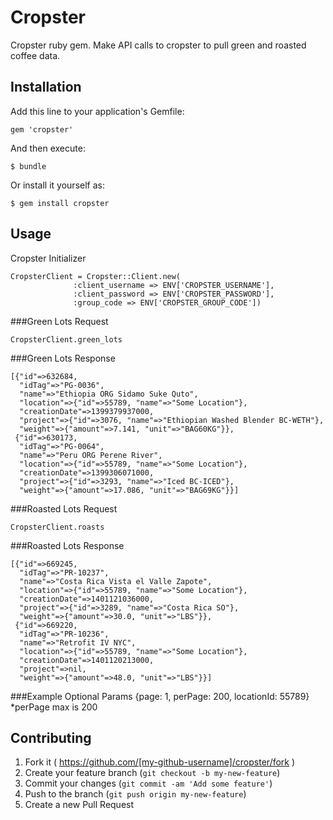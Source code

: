 # Cropster
Cropster ruby gem. Make API calls to cropster to pull green and roasted coffee data.

## Installation

Add this line to your application's Gemfile:

    gem 'cropster'

And then execute:

    $ bundle

Or install it yourself as:

    $ gem install cropster

## Usage

Cropster Initializer

    CropsterClient = Cropster::Client.new(
                  :client_username => ENV['CROPSTER_USERNAME'], 
                  :client_password => ENV['CROPSTER_PASSWORD'],
                  :group_code => ENV['CROPSTER_GROUP_CODE'])
                  
###Green Lots Request

    CropsterClient.green_lots

###Green Lots Response

    [{"id"=>632684,
      "idTag"=>"PG-0036",
      "name"=>"Ethiopia ORG Sidamo Suke Quto",
      "location"=>{"id"=>55789, "name"=>"Some Location"},
      "creationDate"=>1399379937000,
      "project"=>{"id"=>3076, "name"=>"Ethiopian Washed Blender BC-WETH"},
      "weight"=>{"amount"=>7.141, "unit"=>"BAG60KG"}},
     {"id"=>630173,
      "idTag"=>"PG-0064",
      "name"=>"Peru ORG Perene River",
      "location"=>{"id"=>55789, "name"=>"Some Location"},
      "creationDate"=>1399306071000,
      "project"=>{"id"=>3293, "name"=>"Iced BC-ICED"},
      "weight"=>{"amount"=>17.086, "unit"=>"BAG69KG"}}]
      
###Roasted Lots Request
    
    CropsterClient.roasts
    
###Roasted Lots Response
    
    [{"id"=>669245,
      "idTag"=>"PR-10237",
      "name"=>"Costa Rica Vista el Valle Zapote",
      "location"=>{"id"=>55789, "name"=>"Some Location"},
      "creationDate"=>1401121036000,
      "project"=>{"id"=>3289, "name"=>"Costa Rica SO"},
      "weight"=>{"amount"=>30.0, "unit"=>"LBS"}},
     {"id"=>669220,
      "idTag"=>"PR-10236",
      "name"=>"Retrofit IV NYC",
      "location"=>{"id"=>55789, "name"=>"Some Location"},
      "creationDate"=>1401120213000,
      "project"=>nil,
      "weight"=>{"amount"=>48.0, "unit"=>"LBS"}}]
      
###Example Optional Params
    {page: 1, perPage: 200, locationId: 55789}
*perPage max is 200

## Contributing

1. Fork it ( https://github.com/[my-github-username]/cropster/fork )
2. Create your feature branch (`git checkout -b my-new-feature`)
3. Commit your changes (`git commit -am 'Add some feature'`)
4. Push to the branch (`git push origin my-new-feature`)
5. Create a new Pull Request
